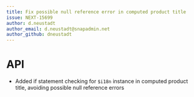 ```yaml
---
title: Fix possible null reference error in computed product title
issue: NEXT-15699
author: d.neustadt
author_email: d.neustadt@snapadmin.net 
author_github: dneustadt
---
```

# API
* Added if statement checking for `$i18n` instance in computed product title, avoiding possible null reference errors 
